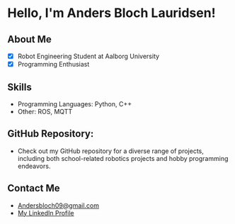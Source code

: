 # Hello, I'm Anders Bloch Lauridsen!

## About Me
- [x] Robot Engineering Student at Aalborg University
- [x] Programming Enthusiast

## Skills
- Programming Languages: Python, C++
- Other: ROS, MQTT


## GitHub Repository:
  - Check out my GitHub repository for a diverse range of projects, including both school-related robotics projects and hobby programming endeavors.

## Contact Me
- Andersbloch09@gmail.com
- [My LinkedIn Profile](www.linkedin.com/in/anders-bloch-lauridsen-45758022b)

